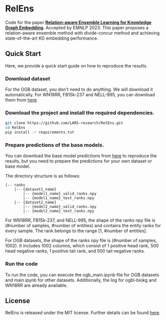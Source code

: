 # RelEns
Code for the paper [**Relation-aware Ensemble Learning for Knowledge Graph Embedding**](http://arxiv.org/abs/2310.08917). Accepted by EMNLP 2023.
This paper proposes a relation-aware ensemble method with divide-concur method and achieving state-of-the-art KG embedding performance.
## Quick Start 
Here, we provide a quick start guide on how to reproduce the results.

### Download dataset
For the OGB dataset, you don't need to do anything. We will download it automatically.
For WN18RR, FB15k-237 and NELL-995, you can download them from [here]()

### Download the project and install the required dependencies.
```bash
git clone https://github.com/LARS-research/RelEns.git
cd RelEns
pip install -r requirements.txt
```

### Prepare predictions of the base models.
You can download the base model predictions from [here]() to reproduce the results, but you need to prepare the predictions for your own dataset or base model.

The directory structure is as follows:
```
|-- ranks
    |-- {dataset1_name}
        |-- {model1_name}_valid_ranks.npy
        |-- {model1_name}_test_ranks.npy
    |-- {dataset2_name}
        |-- {model2_name}_valid_ranks.npy
        |-- {model2_name}_test_ranks.npy
```

For WN18RR, FB15k-237, and NELL-995, the shape of the ranks npy file is (#number of samples, #number of entities) and contains the entity ranks for every sample. The rank belongs to the range [1, #number of entities].

For OGB datasets, the shape of the ranks npy file is (#number of samples, 1002). It includes 1002 columns, which consist of 1 positive head rank, 500 head negative ranks, 1 positive tail rank, and 500 tail negative ranks.

### Run the code
To run the code, you can execute the ogb_main.ipynb file for OGB datasets and main.ipynb for other datasets. Additionally, the log for ogbl-biokg and WN18RR are already available.

## License
RelEns is released under the MIT license. Further details can be found [here](LICENSE).
